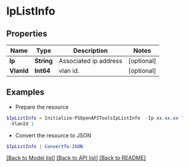 # IpListInfo
## Properties

Name | Type | Description | Notes
------------ | ------------- | ------------- | -------------
**Ip** | **String** | Associated ip address | [optional] 
**VlanId** | **Int64** | vlan id. | [optional] 

## Examples

- Prepare the resource
```powershell
$IpListInfo = Initialize-PSOpenAPIToolsIpListInfo  -Ip xx.xx.xx `
 -VlanId 1
```

- Convert the resource to JSON
```powershell
$IpListInfo | ConvertTo-JSON
```

[[Back to Model list]](../README.md#documentation-for-models) [[Back to API list]](../README.md#documentation-for-api-endpoints) [[Back to README]](../README.md)

